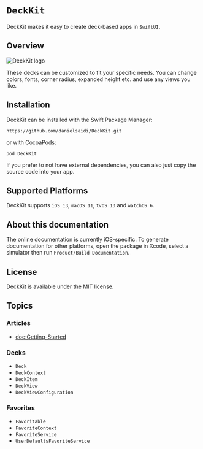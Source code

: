 # ``DeckKit``

DeckKit makes it easy to create deck-based apps in `SwiftUI`.


## Overview

![DeckKit logo](Logo.png)

These decks can be customized to fit your specific needs. You can change colors, fonts, corner radius, expanded height etc. and use any views you like.



## Installation

DeckKit can be installed with the Swift Package Manager:

```
https://github.com/danielsaidi/DeckKit.git
```

or with CocoaPods:

```
pod DeckKit
```

If you prefer to not have external dependencies, you can also just copy the source code into your app.



## Supported Platforms

DeckKit supports `iOS 13`, `macOS 11`, `tvOS 13` and `watchOS 6`.



## About this documentation

The online documentation is currently iOS-specific. To generate documentation for other platforms, open the package in Xcode, select a simulator then run `Product/Build Documentation`.



## License

DeckKit is available under the MIT license.



## Topics

### Articles

- <doc:Getting-Started>

### Decks

- ``Deck``
- ``DeckContext``
- ``DeckItem``
- ``DeckView``
- ``DeckViewConfiguration``

### Favorites

- ``Favoritable``
- ``FavoriteContext``
- ``FavoriteService``
- ``UserDefaultsFavoriteService``
